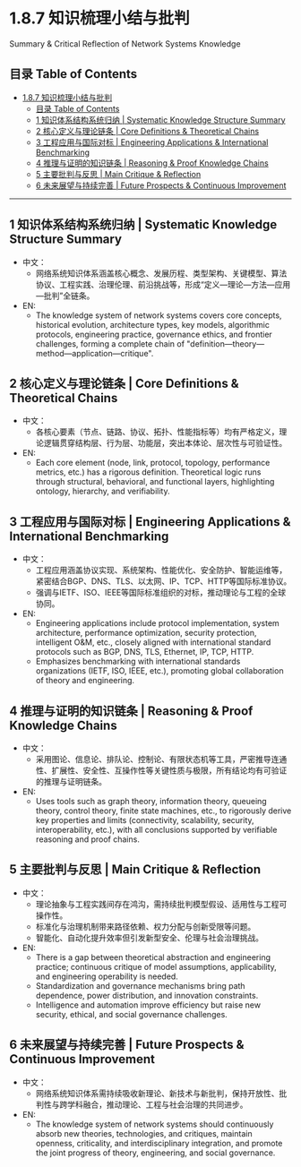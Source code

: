 # 1.8.7 知识梳理小结与批判

Summary & Critical Reflection of Network Systems Knowledge

## 目录 Table of Contents

- [1.8.7 知识梳理小结与批判](#187-知识梳理小结与批判)
  - [目录 Table of Contents](#目录-table-of-contents)
  - [1 知识体系结构系统归纳 | Systematic Knowledge Structure Summary](#1-知识体系结构系统归纳--systematic-knowledge-structure-summary)
  - [2 核心定义与理论链条 | Core Definitions \& Theoretical Chains](#2-核心定义与理论链条--core-definitions--theoretical-chains)
  - [3 工程应用与国际对标 | Engineering Applications \& International Benchmarking](#3-工程应用与国际对标--engineering-applications--international-benchmarking)
  - [4 推理与证明的知识链条 | Reasoning \& Proof Knowledge Chains](#4-推理与证明的知识链条--reasoning--proof-knowledge-chains)
  - [5 主要批判与反思 | Main Critique \& Reflection](#5-主要批判与反思--main-critique--reflection)
  - [6 未来展望与持续完善 | Future Prospects \& Continuous Improvement](#6-未来展望与持续完善--future-prospects--continuous-improvement)

---

## 1 知识体系结构系统归纳 | Systematic Knowledge Structure Summary

- 中文：
  - 网络系统知识体系涵盖核心概念、发展历程、类型架构、关键模型、算法协议、工程实践、治理伦理、前沿挑战等，形成“定义—理论—方法—应用—批判”全链条。
- EN:
  - The knowledge system of network systems covers core concepts, historical evolution, architecture types, key models, algorithmic protocols, engineering practice, governance ethics, and frontier challenges, forming a complete chain of "definition—theory—method—application—critique".

## 2 核心定义与理论链条 | Core Definitions & Theoretical Chains

- 中文：
  - 各核心要素（节点、链路、协议、拓扑、性能指标等）均有严格定义，理论逻辑贯穿结构层、行为层、功能层，突出本体论、层次性与可验证性。
- EN:
  - Each core element (node, link, protocol, topology, performance metrics, etc.) has a rigorous definition. Theoretical logic runs through structural, behavioral, and functional layers, highlighting ontology, hierarchy, and verifiability.

## 3 工程应用与国际对标 | Engineering Applications & International Benchmarking

- 中文：
  - 工程应用涵盖协议实现、系统架构、性能优化、安全防护、智能运维等，紧密结合BGP、DNS、TLS、以太网、IP、TCP、HTTP等国际标准协议。
  - 强调与IETF、ISO、IEEE等国际标准组织的对标，推动理论与工程的全球协同。
- EN:
  - Engineering applications include protocol implementation, system architecture, performance optimization, security protection, intelligent O&M, etc., closely aligned with international standard protocols such as BGP, DNS, TLS, Ethernet, IP, TCP, HTTP.
  - Emphasizes benchmarking with international standards organizations (IETF, ISO, IEEE, etc.), promoting global collaboration of theory and engineering.

## 4 推理与证明的知识链条 | Reasoning & Proof Knowledge Chains

- 中文：
  - 采用图论、信息论、排队论、控制论、有限状态机等工具，严密推导连通性、扩展性、安全性、互操作性等关键性质与极限，所有结论均有可验证的推理与证明链条。
- EN:
  - Uses tools such as graph theory, information theory, queueing theory, control theory, finite state machines, etc., to rigorously derive key properties and limits (connectivity, scalability, security, interoperability, etc.), with all conclusions supported by verifiable reasoning and proof chains.

## 5 主要批判与反思 | Main Critique & Reflection

- 中文：
  - 理论抽象与工程实践间存在鸿沟，需持续批判模型假设、适用性与工程可操作性。
  - 标准化与治理机制带来路径依赖、权力分配与创新受限等问题。
  - 智能化、自动化提升效率但引发新型安全、伦理与社会治理挑战。
- EN:
  - There is a gap between theoretical abstraction and engineering practice; continuous critique of model assumptions, applicability, and engineering operability is needed.
  - Standardization and governance mechanisms bring path dependence, power distribution, and innovation constraints.
  - Intelligence and automation improve efficiency but raise new security, ethical, and social governance challenges.

## 6 未来展望与持续完善 | Future Prospects & Continuous Improvement

- 中文：
  - 网络系统知识体系需持续吸收新理论、新技术与新批判，保持开放性、批判性与跨学科融合，推动理论、工程与社会治理的共同进步。
- EN:
  - The knowledge system of network systems should continuously absorb new theories, technologies, and critiques, maintain openness, criticality, and interdisciplinary integration, and promote the joint progress of theory, engineering, and social governance.
